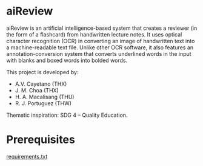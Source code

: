 # aiReview

aiReview is an artificial intelligence-based system that creates a reviewer (in the form of a flashcard) from handwritten lecture notes. It uses optical character recognition (OCR) in converting an image of handwritten text into a machine-readable text file. Unlike other OCR software, it also features an annotation-conversion system that converts underlined words in the input with blanks and boxed words into bolded words.

This project is developed by: 

- A.V. Cayetano (THX)
- J. M. Choa (THX)
- H. A. Macalisang (THU)
- R. J. Portuguez (THW)

Thematic inspiration:
SDG 4 – Quality Education.


# Prerequisites

[requirements.txt](requirements.txt) 



